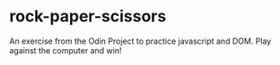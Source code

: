 # rock-paper-scissors
An exercise from the Odin Project to practice javascript and DOM. Play against the computer and win!